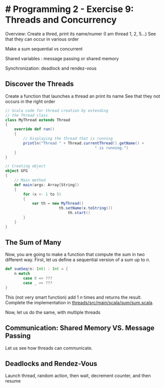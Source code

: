 # # Programming 2 - Exercise 9: Threads and Concurrency

Overview:
Create a thred, print its name/numer (I am thread 1, 2, 5...)
See that they can occur in various order

Make a sum sequential vs concurrent

Shared variables : message passing or shared memory

Synchronization: deadlock and rendez-vous

## Discover the Threads

Create a function that launches a thread an print its name
See that they not occurs in the right order

```Scala
// Scala code for thread creation by extending 
// the Thread class 
class MyThread extends Thread 
{ 
	override def run() 
	{ 
		// Displaying the thread that is running 
		println("Thread " + Thread.currentThread().getName() + 
										" is running.") 
	} 
} 

// Creating object 
object GFG 
{ 
	// Main method 
	def main(args: Array[String]) 
	{ 
		for (x <- 1 to 5) 
		{ 
			var th = new MyThread() 
						th.setName(x.toString()) 
							th.start() 
		} 
	} 
} 
```


## The Sum of Many

Now, you are going to make a function that compute the sum in two different way. First, let us define a sequential version of a sum up to $n$. 

```Scala
def sumSeq(n: Int) : Int = {
    n match
        case 0 => ???
        case _ => ???
}
```
This (not very smart function) add 1 $n$ times and returns the result. Complete the implementation in [threads/src/main/scala/sum/sum.scala](threads/src/main/scala/sum/sum.scala).

Now, let us do the same, with multiple threads

## Communication: Shared Memory VS. Message Passing

Let us see how threads can communicate. 

## Deadlocks and Rendez-Vous 

Launch thread, random action, then wait, decrement counter, and then resume 
